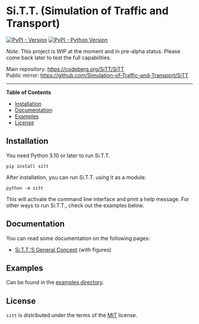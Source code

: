 # Si.T.T. (Simulation of Traffic and Transport)

[![PyPI - Version](https://img.shields.io/pypi/v/sitt.svg)](https://pypi.org/project/sitt)
[![PyPI - Python Version](https://img.shields.io/pypi/pyversions/sitt.svg)](https://pypi.org/project/sitt)

*Note:* This project is WIP at the moment and in pre-alpha status. Please come back later to test the full capabilities.

Main repository: https://codeberg.org/SiTT/SiTT  
Public mirror: https://github.com/Simulation-of-Traffic-and-Transport/SiTT

-----

**Table of Contents**

- [Installation](#installation)
- [Documentation](#documentation)
- [Examples](#examples)
- [License](#license)

## Installation

You need Python 3.10 or later to run Si.T.T.

```console
pip install sitt
```

After installation, you can run Si.T.T. using it as a module:

```console
python -m sitt
```

This will activate the command line interface and print a help message. For other ways to run Si.T.T., check out the
examples below.

## Documentation

You can read some documentation on the following pages:

* [Si.T.T.'S General Concept](readmes/concept.md) (with figures)

## Examples

Can be found in the [examples directory](examples/README.md).

## License

`sitt` is distributed under the terms of the [MIT](https://spdx.org/licenses/MIT.html) license.

